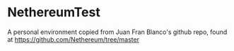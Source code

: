 # NethereumTest
A personal environment copied from Juan Fran Blanco's github repo, found at https://github.com/Nethereum/tree/master
